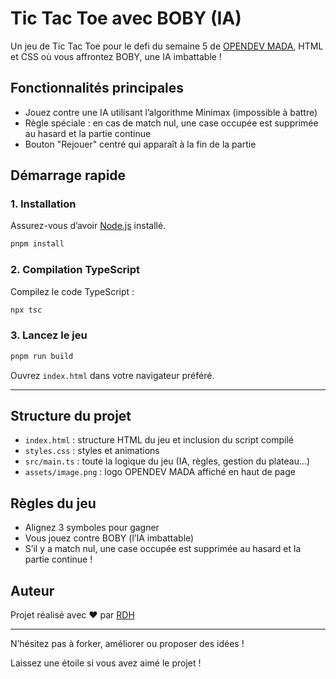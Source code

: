 # Tic Tac Toe avec BOBY (IA)

Un jeu de Tic Tac Toe pour le defi du semaine 5 de [OPENDEV MADA](https://www.facebook.com/profile.php?id=61576678558068), HTML et CSS où vous affrontez BOBY, une IA imbattable !

## Fonctionnalités principales

- Jouez contre une IA utilisant l’algorithme Minimax (impossible à battre)
- Règle spéciale : en cas de match nul, une case occupée est supprimée au hasard et la partie continue
- Bouton "Rejouer" centré qui apparaît à la fin de la partie

## Démarrage rapide

### 1. Installation

Assurez-vous d’avoir [Node.js](https://nodejs.org/) installé.

```bash
pnpm install
```

### 2. Compilation TypeScript

Compilez le code TypeScript :

```bash
npx tsc
```

### 3. Lancez le jeu

```bash
pnpm run build
```

Ouvrez `index.html` dans votre navigateur préféré.

---

## Structure du projet

- `index.html` : structure HTML du jeu et inclusion du script compilé
- `styles.css` : styles et animations
- `src/main.ts` : toute la logique du jeu (IA, règles, gestion du plateau...)
- `assets/image.png` : logo OPENDEV MADA affiché en haut de page

## Règles du jeu

- Alignez 3 symboles pour gagner
- Vous jouez contre BOBY (l’IA imbattable)
- S’il y a match nul, une case occupée est supprimée au hasard et la partie continue !

## Auteur

Projet réalisé avec ❤️ par [RDH](https://github.com/RDH36)

---

N’hésitez pas à forker, améliorer ou proposer des idées !

Laissez une étoile si vous avez aimé le projet !
